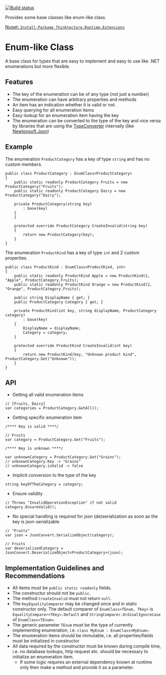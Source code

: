 [![Build status](https://ci.appveyor.com/api/projects/status/04cvpwo6t3bbt7vh?svg=true)](https://ci.appveyor.com/project/PawelGerr/thinktecture-runtime-extensions)

Provides some base classes like enum-like class.

[Nuget: `Install-Package Thinktecture.Runtime.Extensions`](https://www.nuget.org/packages/Thinktecture.Runtime.Extensions/)

# Enum-like Class

A base class for types that are easy to implement and easy to use like .NET enumerations but more flexible.

## Features
* The key of the enumeration can be of any type (not just a number)
* The enumeration can have arbitrary properties and methods
* An item has an indication whether it is valid or not.
* Easy querying for all enumeration items
* Easy lookup for an enumeration item having the key
* The enumeration can be converted to the type of the key and vice versa by libraries that are using the [TypeConverter](https://msdn.microsoft.com/en-us/library/system.componentmodel.typeconverter) internally (like [Newtonsoft.Json](https://www.newtonsoft.com/json))

## Example
The enumeration `ProductCategory` has a key of type `string` and has no custom members.

```
public class ProductCategory : EnumClass<ProductCategory>
{
	public static readonly ProductCategory Fruits = new ProductCategory("Fruits");
	public static readonly ProductCategory Dairy = new ProductCategory("Dairy");

	private ProductCategory(string key)
		: base(key)
	{
	}

	protected override ProductCategory CreateInvalid(string key)
	{
		return new ProductCategory(key);
	}
}
```

The enumeration `ProductKind` has a key of type `int` and 2 custom properties.

```
public class ProductKind : EnumClass<ProductKind, int>
{
	public static readonly ProductKind Apple = new ProductKind(1, "Apple", ProductCategory.Fruits);
	public static readonly ProductKind Orange = new ProductKind(2, "Orange", ProductCategory.Fruits);

	public string DisplayName { get; }
	public ProductCategory Category { get; }

	private ProductKind(int key, string displayName, ProductCategory category)
		: base(key)
	{
		DisplayName = displayName;
		Category = category;
	}

	protected override ProductKind CreateInvalid(int key)
	{
		return new ProductKind(key, "Unknown product kind", ProductCategory.Get("Unknown"));
	}
}
```

## API

* Getting all valid enumeration items

```
// [Fruits, Dairy]
var categories = ProductCategory.GetAll();
```

* Getting specific enumeration item

```
/**** Key is valid ****/

// Fruits
var category = ProductCategory.Get("Fruits");

/**** Key is unknown ****/

var unknownCategory = ProductCategory.Get("Grains");
// unknownCategory.Key -> "Grains"
// unknownCategory.isValid -> false
```

* Implicit conversion to the type of the key

```
string keyOfTheCategory = category;
```

* Ensure validity

```
// Throws "InvalidOperationException" if not valid
category.EnsureValid();
```

* No special handling is required for json (de)serialization as soon as the key is json-serializable

```
// "Fruits"
var json = JsonConvert.SerializeObject(category);

// Fruits
var deserializedCategory = JsonConvert.DeserializeObject<ProductCategory>(json);
```

## Implementation Guidelines and Recommendations
* All items must be `public static readonly` fields.
* The constructur should not be `public`.
* The method `CreateInvalid` must not return `null`.
* The `KeyEqualityComparer` may be changed once and in static constructor only. The default comparer of `EnumClass<TEnum, TKey>` is `EqualityComparer<TKey>.Default` and `StringComparer.OrdinalIgnoreCase` of `EnumClass<TEnum>`.
* The generic parameter `TEnum` must be the type of currently implementing enumeration, i.e. `class MyEnum : EnumClass<MyEnum>`.
* The enumeration items should be immutable, i.e. all properties/fields must be initialized in constructor
* All data required by the constructor must be known during compile time, i.e. no database lookups, http request etc. should be necessary to initialize an enumeration item.
  * If some logic requires an external dependency known at runtime only then make a method and provide it as a parameter.
